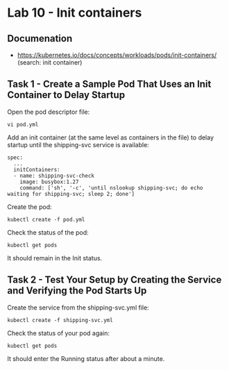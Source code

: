 # Lab 10 - Init containers

## Documenation

* https://kubernetes.io/docs/concepts/workloads/pods/init-containers/ (search: init container)

## Task 1 - Create a Sample Pod That Uses an Init Container to Delay Startup

Open the pod descriptor file:
```
vi pod.yml
```

Add an init container (at the same level as containers in the file) to delay startup until the shipping-svc service is available:
```
spec:
  ...
  initContainers:
  - name: shipping-svc-check
    image: busybox:1.27
    command: ['sh', '-c', 'until nslookup shipping-svc; do echo waiting for shipping-svc; sleep 2; done']
```

Create the pod:
```
kubectl create -f pod.yml
```

Check the status of the pod:
```
kubectl get pods
```

It should remain in the Init status.

## Task 2 - Test Your Setup by Creating the Service and Verifying the Pod Starts Up

Create the service from the shipping-svc.yml file:
```
kubectl create -f shipping-svc.yml
```

Check the status of your pod again:
```
kubectl get pods
```

It should enter the Running status after about a minute.